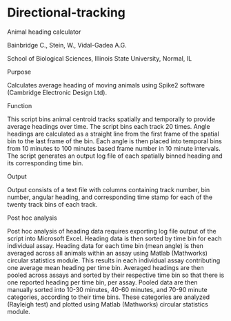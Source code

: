 # Directional-tracking
Animal heading calculator

Bainbridge C., Stein, W., Vidal-Gadea A.G.

School of Biological Sciences, Illinois State University, Normal, IL

Purpose

Calculates average heading of moving animals using Spike2 software (Cambridge Electronic Design Ltd). 
 
Function

This script bins animal centroid tracks spatially and temporally to provide average headings over time. The script bins each track 20 times. Angle headings are calculated as a straight line from the first frame of the spatial bin to the last frame of the bin. Each angle is then placed into temporal bins from 10 minutes to 100 minutes based frame number in 10 minute intervals. The script generates an output log file of each spatially binned heading and its corresponding time bin.
 
Output

Output consists of a text file with columns containing track number, bin number, angular heading, and corresponding time stamp for each of the twenty track bins of each track.

Post hoc analysis

Post hoc analysis of heading data requires exporting log file output of the script into Microsoft Excel. Heading data is then sorted by time bin for each individual assay. Heading data for each time bin (mean angle) is then averaged across all animals within an assay using Matlab (Mathworks) circular statistics module. This results in each individual assay contributing one average mean heading per time bin. Averaged headings are then pooled across assays and sorted by their respective time bin so that there is one reported heading per time bin, per assay. Pooled data are then manually sorted into 10-30 minutes, 40-60 minutes, and 70-90 minute categories, according to their time bins. These categories are analyzed (Rayleigh test) and plotted using Matlab (Mathworks) circular statistics module. 
